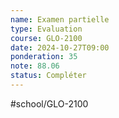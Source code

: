 ```yaml
---
name: Examen partielle
type: Evaluation
course: GLO-2100
date: 2024-10-27T09:00
ponderation: 35
note: 88.06
status: Compléter
---
```

#school/GLO-2100 
